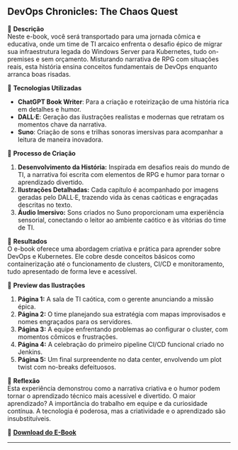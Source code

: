 ## **DevOps Chronicles: The Chaos Quest**

🌌 **Descrição**  
Neste e-book, você será transportado para uma jornada cômica e educativa, onde um time de TI arcaico enfrenta o desafio épico de migrar sua infraestrutura legada do Windows Server para Kubernetes, tudo on-premises e sem orçamento. Misturando narrativa de RPG com situações reais, esta história ensina conceitos fundamentais de DevOps enquanto arranca boas risadas.

🤖 **Tecnologias Utilizadas**  
- **ChatGPT Book Writer**: Para a criação e roteirização de uma história rica em detalhes e humor.  
- **DALL·E**: Geração das ilustrações realistas e modernas que retratam os momentos chave da narrativa.  
- **Suno**: Criação de sons e trilhas sonoras imersivas para acompanhar a leitura de maneira inovadora.  

🧐 **Processo de Criação**  
1. **Desenvolvimento da História:** Inspirada em desafios reais do mundo de TI, a narrativa foi escrita com elementos de RPG e humor para tornar o aprendizado divertido.
2. **Ilustrações Detalhadas:** Cada capítulo é acompanhado por imagens geradas pelo DALL·E, trazendo vida às cenas caóticas e engraçadas descritas no texto.
3. **Áudio Imersivo:** Sons criados no Suno proporcionam uma experiência sensorial, conectando o leitor ao ambiente caótico e às vitórias do time de TI.

🚀 **Resultados**  
O e-book oferece uma abordagem criativa e prática para aprender sobre DevOps e Kubernetes. Ele cobre desde conceitos básicos como containerização até o funcionamento de clusters, CI/CD e monitoramento, tudo apresentado de forma leve e acessível.

🎨 **Preview das Ilustrações**  
1. **Página 1:** A sala de TI caótica, com o gerente anunciando a missão épica.  
2. **Página 2:** O time planejando sua estratégia com mapas improvisados e nomes engraçados para os servidores.  
3. **Página 3:** A equipe enfrentando problemas ao configurar o cluster, com momentos cômicos e frustrações.  
4. **Página 4:** A celebração do primeiro pipeline CI/CD funcional criado no Jenkins.  
5. **Página 5:** Um final surpreendente no data center, envolvendo um plot twist com no-breaks defeituosos.

💭 **Reflexão**  
Esta experiência demonstrou como a narrativa criativa e o humor podem tornar o aprendizado técnico mais acessível e divertido. O maior aprendizado? A importância do trabalho em equipe e da curiosidade contínua. A tecnologia é poderosa, mas a criatividade e o aprendizado são insubstituíveis.

🔗 **[Download do E-Book](./E-BOOK.md)**

---
